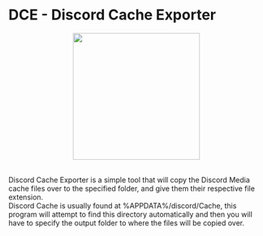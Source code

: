 #   DCE - Discord Cache Exporter

<p align="center">
  <img src="https://i.imgur.com/MxA5Kb4.png)" width=250px height=250px/>
</p></br>
Discord Cache Exporter is a simple tool that will copy the Discord Media cache files over to the specified folder, and give them their respective file extension.</br>
Discord Cache is usually found at %APPDATA%/discord/Cache, this program will attempt to find this directory automatically and then you will have to specify the output folder to where the files will be copied over.
